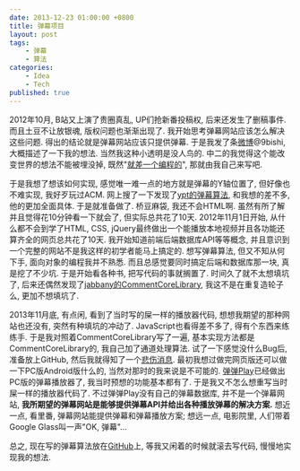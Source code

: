 ```yaml
---
date: 2013-12-23 01:00:00 +0800
title: 弹幕项目
layout: post
tags:
    - 弹幕
    - 算法
categories:
    - Idea
    - Tech
published: true
---
```

2012年10月, B站又上演了贵圈真乱, UP们抢新番投稿权, 后来还发生了删稿事件. 而且土豆不让放银魂, 版权问题也渐渐出现了. 我开始思考弹幕网站应该怎么解决这些问题. 得出的结论就是弹幕网站应该只提供弹幕. 于是我发了条[微博](http://weibo.com/2956373181/z0tXXlA4F)@9bishi, 大概描述了一下我的想法. 当然我这种小透明是没人鸟的. 中二的我觉得这个能改变世界的想法不能被埋没掉, 既然"[就差一个编程的](http://www.aqee.net/i-just-need-a-programmer/)", 那就由我自己来写吧.

<!-- more -->

于是我想了想该如何实现, 感觉唯一难一点的地方就是弹幕的Y轴位置了, 但好像也不难实现, 我好歹玩过ACM. 网上搜了一下发现了[ypt的弹幕算法](https://www.gsea.com.cn/blog/topic/ytp%E5%BC%B9%E5%B9%95%E7%AE%97%E6%B3%95%E8%AF%B4%E6%98%8E/), 和我想的差不多, 他的更加全面具体. 于是就准备做了. 桥豆麻袋, 我还不会HTML啊. 虽然有所了解并且觉得花10分钟看一下就会了, 但实际总共花了10天. 2012年11月1日开始, 从什么都不会到学了HTML, CSS, jQuery最终做出一个能播放本地视频并且各功能还算齐全的网页总共花了10天. 我开始知道前端后端数据库API等等概念, 并且意识到一个完整的网站不是我这样的初学者能马上搞定的. 想写弹幕算法, 但又不知从何下手, 面向对象的编程我并不熟悉. 而且总感觉要同时搞定后端和数据库那一块, 真是挖了不少坑. 于是开始看各种书, 把写代码的事就搁置了. 时间久了就不太想填坑了, 后来还偶然发现了[jabbany的CommentCoreLibrary](https://github.com/jabbany/CommentCoreLibrary), 我这不是在重复造轮子么, 更加不想填坑了.

2013年11月底, 有点闲, 看到了当时写的屎一样的播放器代码, 想想我期望的那种网站也还没有, 突然有种填坑的冲动了. JavaScript也看得差不多了, 得有个东西来练练手. 于是我对照着CommentCoreLibrary写了一遍, 基本实现方法都是CommentCoreLibrary的, 我自己加了通道处理算法. 试了一下感觉没什么Bug后, 准备放上GitHub, 然后我就得知了一个[悲伤消息](http://www.hexieshe.com/644061/). 最初我想过做完网页版还可以做一下PC版Android版什么的, 当然对那时的我来说是不可能的. [弹弹Play](http://dandanplay.com/)已经做出PC版的弹幕播放器了, 我当时预想的功能基本都有了. 于是我又不怎么想重写当时屎一样的播放器代码了. 不过弹弹Play没有自己的弹幕数据库, 并不是一个弹幕网站, __我所期望的弹幕网站是能够提供弹幕API并给出各种播放弹幕的解决方案.__ 想近一点, 看里番, 弹幕网站能提供弹幕和弹幕播放方案; 想远一点, 电影院里, 人们带着Google Glass叫一声"OK, 弹幕"...

总之, 现在写的弹幕算法放在[GitHub](https://github.com/weizhenye/Danmaku)上, 等我又闲着的时候就滚去写代码, 慢慢地实现我的想法.

